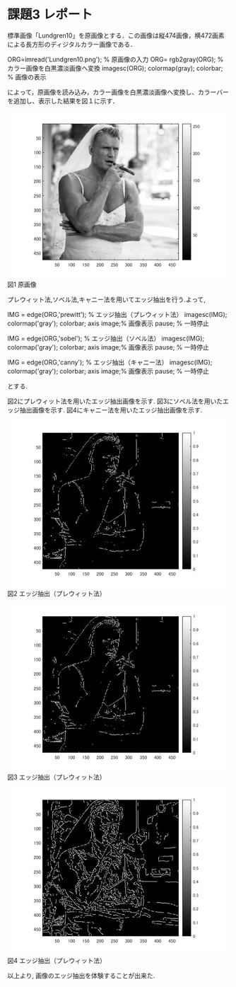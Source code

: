 # 課題3 レポート

標準画像「Lundgren10」を原画像とする．この画像は縦474画像，横472画素による長方形のディジタルカラー画像である．

ORG=imread('Lundgren10.png'); % 原画像の入力
ORG= rgb2gray(ORG); % カラー画像を白黒濃淡画像へ変換
imagesc(ORG); colormap(gray); colorbar; % 画像の表示



によって，原画像を読み込み，カラー画像を白黒濃淡画像へ変換し、カラーバーを追加し、表示した結果を図１に示す．

![原画像](https://raw.githubusercontent.com/09ne028koya/lecture_image_processing/master/image/10001.jpg)  
図1 原画像


プレウィット法,ソベル法,キャニー法を用いてエッジ抽出を行う.よって,


IMG = edge(ORG,'prewitt'); % エッジ抽出（プレウィット法）
imagesc(IMG); colormap('gray'); colorbar;  axis image;% 画像表示
pause; % 一時停止

IMG = edge(ORG,'sobel'); % エッジ抽出（ソベル法）
imagesc(IMG); colormap('gray'); colorbar;  axis image;% 画像表示
pause; % 一時停止

IMG = edge(ORG,'canny'); % エッジ抽出（キャニー法）
imagesc(IMG); colormap('gray'); colorbar;  axis image;% 画像表示
pause; % 一時停止

とする.

図2にプレウィット法を用いたエッジ抽出画像を示す.
図3にソベル法を用いたエッジ抽出画像を示す.
図4にキャニー法を用いたエッジ抽出画像を示す.



![原画像](https://raw.githubusercontent.com/09ne028koya/lecture_image_processing/master/image/10002.jpg)  
図2 エッジ抽出（プレウィット法）



![原画像](https://raw.githubusercontent.com/09ne028koya/lecture_image_processing/master/image/10003.jpg)  
図3 エッジ抽出（プレウィット法）




![原画像](https://raw.githubusercontent.com/09ne028koya/lecture_image_processing/master/image/10004.jpg)  
図4 エッジ抽出（プレウィット法）



以上より, 画像のエッジ抽出を体験することが出来た.

